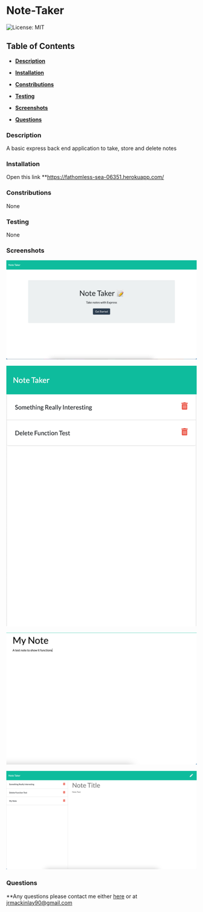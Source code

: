 # Note-Taker

![License: MIT](https://img.shields.io/badge/License-MIT-yellow.svg)

## Table of Contents

* **[Description](#Description)**

* **[Installation](#Installation)**

* **[Constributions](#Contributions)**

* **[Testing](#Testing)**

* **[Screenshots](#Screenshots)**

* **[Questions](#Questions)**


### Description

A basic express back end application to take, store and delete notes


### Installation

Open this link **https://fathomless-sea-06351.herokuapp.com/


### Constributions

None


### Testing

None


### Screenshots

![Index Page](Assets/index_page.png)

![Note Storage](Assets/NoteStorage.png)

![Add Note](Assets/AddNote.png)

![Notes Page](Assets/NotesPage.png)


### Questions

**Any questions please contact me either [here](https://github.com/tallglassof-milkjake) or at jrmackinlay90@gmail.com

